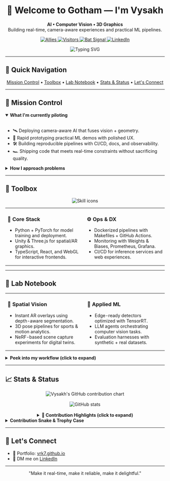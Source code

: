 <!-- Profile README: github.com/vrk7/vrk7 -->

<div align="center">
  <h1>🦇 Welcome to Gotham — I'm Vysakh</h1>
  <p>
    <strong>AI • Computer Vision • 3D Graphics</strong><br/>
    Building real-time, camera-aware experiences and practical ML pipelines.
  </p>

  <p>
    <a href="https://github.com/vrk7?tab=followers">
      <img src="https://img.shields.io/github/followers/vrk7?label=Batcave%20Allies&logo=github&style=for-the-badge&color=8E44AD" alt="Allies" />
    </a>
    <a href="https://github.com/vrk7">
      <img src="https://komarev.com/ghpvc/?username=vrk7&style=for-the-badge&color=blueviolet&label=Visitors" alt="Visitors" />
    </a>
    <a href="https://github.com/vrk7">
      <img src="https://img.shields.io/badge/Bat%20Signal-⚡%20ON-black?style=for-the-badge&logo=github&logoColor=white" alt="Bat Signal" />
    </a>
    <a href="https://www.linkedin.com/in/vysakh-ramakrishnan/">
      <img src="https://img.shields.io/badge/LinkedIn-Connect-0A66C2?style=for-the-badge&logo=linkedin" alt="LinkedIn" />
    </a>
  </p>

  <img src="https://readme-typing-svg.herokuapp.com?size=26&color=FFD700&center=true&vCenter=true&width=700&lines=AI+Engineer;Computer+Vision+Geek;3D+Graphics+Enthusiast;Real-time+Pipeline+Builder" alt="Typing SVG" />
</div>


---

## 🧭 Quick Navigation

<p align="center">
  <a href="#-mission-control">Mission Control</a> •
  <a href="#-toolbox">Toolbox</a> •
  <a href="#-lab-notebook">Lab Notebook</a> •
  <a href="#-stats--status">Stats & Status</a> •
  <a href="#-lets-connect">Let's Connect</a>
</p>

---

## 🚀 Mission Control

<details open>
  <summary><strong>What I'm currently piloting</strong></summary>
  <br/>
  <ul>
    <li>🛰️ Deploying camera-aware AI that fuses vision + geometry.</li>
    <li>🧪 Rapid prototyping practical ML demos with polished UX.</li>
    <li>🛠️ Building reproducible pipelines with CI/CD, docs, and observability.</li>
    <li>🏎️ Shipping code that meets real-time constraints without sacrificing quality.</li>
  </ul>
</details>

<details>
  <summary><strong>How I approach problems</strong></summary>
  <br/>
  <ul>
    <li>🎯 Product-focused research mindset — align metrics with actual user value.</li>
    <li>🧠 Pair cutting-edge models with pragmatic engineering trade-offs.</li>
    <li>🗺️ Architect for iteration: modular components, automated tests, reproducible envs.</li>
    <li>🤝 Collaborative by default — clear documentation, async-friendly communication.</li>
  </ul>
</details>

---

## 🧰 Toolbox

<p align="center">
  <img src="https://skillicons.dev/icons?i=python,pytorch,opencv,unity,cs,ts,flask,fastapi,threejs,git,linux,docker&perline=6" alt="Skill icons" />
</p>

<table>
  <tr>
    <td>
      <h3>🧱 Core Stack</h3>
      <ul>
        <li>Python + PyTorch for model training and deployment.</li>
        <li>Unity & Three.js for spatial/AR graphics.</li>
        <li>TypeScript, React, and WebGL for interactive frontends.</li>
      </ul>
    </td>
    <td>
      <h3>⚙️ Ops & DX</h3>
      <ul>
        <li>Dockerized pipelines with Makefiles + GitHub Actions.</li>
        <li>Monitoring with Weights & Biases, Prometheus, Grafana.</li>
        <li>CI/CD for inference services and web experiences.</li>
      </ul>
    </td>
  </tr>
</table>

---

## 🧪 Lab Notebook

<table>
  <tr>
    <td width="50%">
      <h3>📸 Spatial Vision</h3>
      <ul>
        <li>Instant AR overlays using depth-aware segmentation.</li>
        <li>3D pose pipelines for sports & motion analytics.</li>
        <li>NeRF-based scene capture experiments for digital twins.</li>
      </ul>
    </td>
    <td width="50%">
      <h3>🤖 Applied ML</h3>
      <ul>
        <li>Edge-ready detectors optimized with TensorRT.</li>
        <li>LLM agents orchestrating computer vision tasks.</li>
        <li>Evaluation harnesses with synthetic + real datasets.</li>
      </ul>
    </td>
  </tr>
</table>

<details>
  <summary><strong>Peek into my workflow (click to expand)</strong></summary>

```mermaid
flowchart TD
  A[💡 Idea] --> B[🔬 Rapid prototype]
  B --> C{📊 Validate}
  C -- metrics hit --> D[🚀 Scale & deploy]
  C -- iterate --> B
  D --> E[📚 Document & demo]
```
</details>

---

## 📈 Stats & Status

<div align="center">
  <!-- Contribution Calendar -->
  <p align="center">
    <img src="https://ghchart.rshah.org/vrk7" alt="Vysakh's GitHub contribution chart" />
  </p>
  <img align="center" src="https://github-readme-stats.vercel.app/api?username=vrk7&show_icons=true&hide_title=true" alt="GitHub stats">
  <br><br>

  <!-- Collapsible interactive box -->
  <details>
    <summary><b>🦇 Contribution Highlights (click to expand)</b></summary>
    <br/>
    <img src="https://github-contributor-stats.vercel.app/api?username=vrk7&limit=5&theme=tokyonight&combine_all_yearly_contributions=true" alt="Top Contributions" />
    <br/>
  </details>
</div>


<details>
  <summary><strong>Contribution Snake & Trophy Case</strong></summary>
  <br/>
  <p align="center">
    <picture>
      <source media="(prefers-color-scheme: dark)" srcset="https://raw.githubusercontent.com/Platane/snk/output/github-contribution-grid-snake-dark.svg?user=vrk7" />
      <source media="(prefers-color-scheme: light)" srcset="https://raw.githubusercontent.com/Platane/snk/output/github-contribution-grid-snake.svg?user=vrk7" />
      <img src="https://raw.githubusercontent.com/Platane/snk/output/github-contribution-grid-snake.svg?user=vrk7" alt="Contribution snake animation" />
    </picture>
    <br/>
    <img src="https://github-profile-trophy.vercel.app/?username=vrk7&theme=tokyonight&no-frame=true&column=3&margin-w=15&margin-h=15" alt="GitHub Trophies" />
  </p>
</details>

---

## 🤝 Let's Connect

- 💼 Portfolio: <a href="https://vrk7.github.io" target="_blank" rel="noopener noreferrer">vrk7.github.io</a>
- 💬 DM me on <a href="https://www.linkedin.com/in/vysakh-ramakrishnan/" target="_blank" rel="noopener noreferrer">LinkedIn</a>

---

<p align="center">"Make it real-time, make it reliable, make it delightful."</p>

